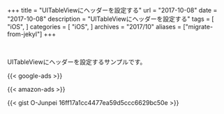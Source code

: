 +++
title = "UITableViewにヘッダーを設定する"
url = "2017-10-08"
date = "2017-10-08"
description = "UITableViewにヘッダーを設定する"
tags = [
    "iOS",
]
categories = [
    "iOS",
]
archives = "2017/10"
aliases = ["migrate-from-jekyl"]
+++

<br>

UITableViewにヘッダーを設定するサンプルです。  

<!-- Google Ads -->
{{< google-ads >}}

<!-- Amazon Ads -->
{{< amazon-ads >}}

{{< gist O-Junpei 16ff17a1cc4477ea59d5ccc6629bc50e >}}

